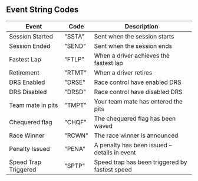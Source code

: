 ## Event String Codes

| Event | Code | Description |
| --- | --- | --- |
| Session Started | "SSTA" | Sent when the session starts |
| Session Ended | "SEND" | Sent when the session ends |
| Fastest Lap | "FTLP" | When a driver achieves the fastest lap |
| Retirement | "RTMT" | When a driver retires |
| DRS Enabled | "DRSE" | Race control have enabled DRS |
| DRS Disabled | "DRSD" | Race control have disabled DRS |
| Team mate in pits | "TMPT" | Your team mate has entered the pits |
| Chequered flag | "CHQF" | The chequered flag has been waved |
| Race Winner | "RCWN" | The race winner is announced |
| Penalty Issued | "PENA" | A penalty has been issued – details in event |
| Speed Trap Triggered | "SPTP" | Speed trap has been triggered by fastest speed |
